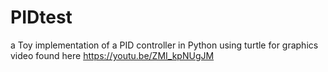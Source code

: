 # PIDtest
a Toy implementation of a PID controller in Python using turtle for graphics 
video found here https://youtu.be/ZMI_kpNUgJM
